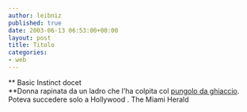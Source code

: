 ```yaml
---
author: leibniz
published: true
date: 2003-06-13 06:53:00+00:00
layout: post
title: Titolo
categories:
- web
---
```


 **   Basic Instinct docet   
**Donna rapinata da un ladro che l'ha colpita col  [ pungolo da ghiaccio](http://www.miami.com/mld/miamiherald/6074147.htm). Poteva succedere solo a Hollywood . 
The Miami Herald
